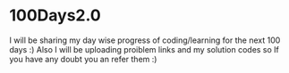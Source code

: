 # 100Days2.0
I will be sharing my day wise progress of coding/learning for the next 100 days :)
Also I will be uploading proiblem links and my solution codes so If you have any doubt you an refer them :)
